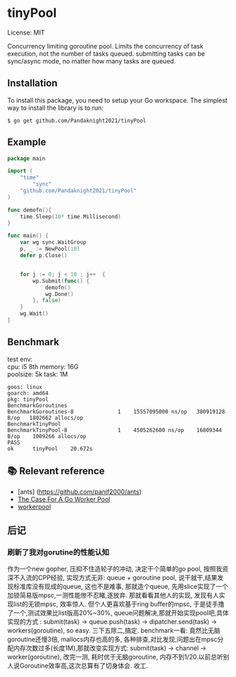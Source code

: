 # tinyPool

License: MIT

Concurrency limiting goroutine pool. Limits the concurrency of task execution, not the number of tasks queued. submitting tasks can be sync/async mode, no matter how many tasks are queued.


## Installation
To install this package, you need to setup your Go workspace.  The simplest way to install the library is to run:
```
$ go get github.com/Pandaknight2021/tinyPool
```

## Example
```go
package main

import (
	"time"
    	"sync"
	"github.com/Pandaknight2021/tinyPool"
)

func demofn(){
    time.Sleep(10* time.Millisecond)
}

func main() {
    var wg sync.WaitGroup
	p, _ := NewPool(10)
	defer p.Close()


	for j := 0; j < 10 ; j++  {
		wp.Submit(func() {
			demofn()
			wg.Done()
		}, false)
	}
    wg.Wait()
}
```
## Benchmark

test env:  
cpu: i5 8th    memory:  16G  
poolsize: 5k   task: 1M  
  
``` shell
goos: linux
goarch: amd64
pkg: tinyPool
BenchmarkGoroutines
BenchmarkGoroutines-8   	       1	15557095000 ns/op	380919128 B/op	 1802662 allocs/op
BenchmarkTinyPool
BenchmarkTinyPool-8     	       1	4505262600 ns/op	16809344 B/op	 1009266 allocs/op
PASS
ok  	tinyPool	20.672s

```

## 📚 Relevant reference
-  [ants] (https://github.com/panjf2000/ants)
-  [The Case For A Go Worker Pool](https://brandur.org/go-worker-pool)
-  [workerpool](https://github.com/gammazero/workerpool)

## 后记
### 刷新了我对gorutine的性能认知

作为一个new gopher, 压抑不住造轮子的冲动, 决定干个简单的go pool, 按照我资深不入流的CPP经验, 实现方式无非: queue + goroutine pool, 说干就干,结果发现标准库没有现成的queue, 这也不是难事, 那就造个queue, 先用slice实现了一个加锁简易版mpsc,一测性能惨不忍睹,逐放弃. 那就看看其他人的实现, 发现有人实现list的无锁mpsc, 效率惊人. 但个人更喜欢基于ring buffer的mpsc, 于是徒手撸了一个,测试效果比list版高20%~30%, queue问题解决,那就开始实现pool吧,具体实现的方式 : submit(task) ->  queue.push(task) -> dipatcher.send(task) -> workers(goroutine), so easy. 三下五除二,搞定. benchmark一看: 竟然比无脑goroutine还慢3倍, mallocs内存也高的多, 各种排查,对比发现,问题出在mpsc分配内存次数过多(长度1M),那就改变实现方式: submit(task) -> channel -> worker(goroutine), 改完一测, 耗时优于无脑goroutine, 内存不到1/20.以前总听别人说Goroutine效率高,这次总算有了切身体会. 收工.





